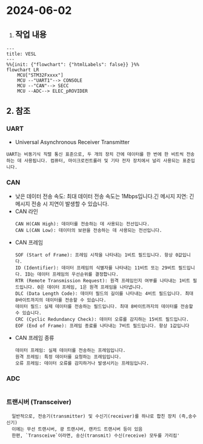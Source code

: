 # 2024-06-02
1. ## 작업 내용
```mermaid
---
title: VESL
---
%%{init: {"flowchart": {"htmlLabels": false}} }%%
flowchart LR
    MCU["STM32Fxxxx"]    
    MCU --"UART1"--> CONSOLE
    MCU --"CAN"--> SECC
    MCU --ADC--> ELEC_pROVIDER
```

## 2. 참조
### UART 
- Universal Asynchronous Receiver Transmitter
```
UART는 비동기식 직렬 통신 표준으로, 두 개의 장치 간에 데이터를 한 번에 한 비트씩 전송하는 데 사용됩니다. 컴퓨터, 마이크로컨트롤러 및 기타 전자 장치에서 널리 사용되는 표준입니다.
```

### CAN
- 낮은 데이터 전송 속도: 최대 데이터 전송 속도는 1Mbps입니다.긴 메시지 지연: 긴 메시지 전송 시 지연이 발생할 수 있습니다.
- CAN 라인
  ```
  CAN H(CAN High): 데이터를 전송하는 데 사용되는 전선입니다.
  CAN L(CAN Low): 데이터의 보완을 전송하는 데 사용되는 전선입니다.
  ```
- CAN 프레임
  ```
  SOF (Start of Frame): 프레임 시작을 나타내는 1비트 필드입니다. 항상 0값입니다.
  ID (Identifier): 데이터 프레임의 식별자를 나타내는 11비트 또는 29비트 필드입니다. ID는 데이터 프레임의 우선순위를 결정합니다.
  RTR (Remote Transmission Request): 원격 프레임인지 여부를 나타내는 1비트 필드입니다. 0은 데이터 프레임, 1은 원격 프레임을 나타냅니다.
  DLC (Data Length Code): 데이터 필드의 길이를 나타내는 4비트 필드입니다. 최대 8바이트까지의 데이터를 전송할 수 있습니다.
  데이터 필드: 실제 데이터를 전송하는 필드입니다. 최대 8바이트까지의 데이터를 전송할 수 있습니다.
  CRC (Cyclic Redundancy Check): 데이터 오류를 감지하는 15비트 필드입니다.
  EOF (End of Frame): 프레임 종료를 나타내는 7비트 필드입니다. 항상 1값입니다
  ```
- CAN 프레임 종류
  ```
  데이터 프레임: 실제 데이터를 전송하는 프레임입니다.
  원격 프레임: 특정 데이터를 요청하는 프레임입니다.
  오류 프레임: 데이터 오류를 감지하거나 발생시키는 프레임입니다.
  ```
### ADC
```
```

### 트랜시버 (Transceiver)
```
  일반적으로, 전송기(transmitter) 및 수신기(receiver)를 하나로 합친 장치 (즉,송수신기)
  이에는 무선 트랜시버, 광 트랜시버, 랜카드 트랜시버 등이 있음
  한편, `Transceive`이라면, 송신(transmit) 수신(receive) 모두를 가리킴'
```